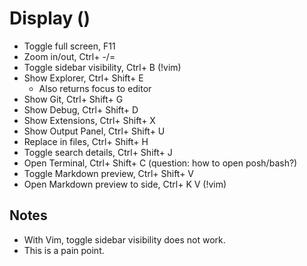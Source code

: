# Display ()

* Toggle full screen, F11
* Zoom in/out, Ctrl+ -/=
* Toggle sidebar visibility, Ctrl+ B (!vim)
* Show Explorer, Ctrl+ Shift+ E
    * Also returns focus to editor
* Show Git, Ctrl+ Shift+ G
* Show Debug, Ctrl+ Shift+ D
* Show Extensions, Ctrl+ Shift+ X
* Show Output Panel, Ctrl+ Shift+ U
* Replace in files, Ctrl+ Shift+ H
* Toggle search details, Ctrl+ Shift+ J
* Open Terminal, Ctrl+ Shift+ C (question: how to open posh/bash?)
* Toggle Markdown preview, Ctrl+ Shift+ V
* Open Markdown preview to side, Ctrl+ K V (!vim)

## Notes

* With Vim, toggle sidebar visibility does not work.
* This is a pain point.